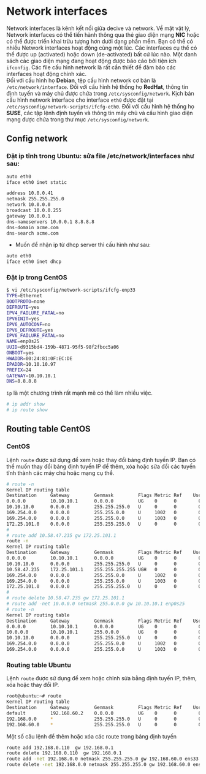 # Network interfaces
Network interfaces là kênh kết nối giữa decive và network. Về mặt vật lý, Network interfaces có thể tiến hành thông qua thẻ giao diện mạng **NIC** hoặc có thể được triển khai trừu tượng hơn dưới dạng phần mềm. Bạn có thể có nhiều Network interfaces hoạt động cùng một lúc. Các interfaces cụ thể có thể được up (activated) hoặc down (de-activated) bất cứ lúc nào. Một danh sách các giao diện mạng đang hoạt động được báo cáo bởi tiện ích `` ifconfig``. Các file cấu hình network là rất cần thiết để đảm bảo các interfaces hoạt động chính xác.</br>
Đối với cấu hình họ **Debian**, tệp cấu hình network cơ bản là `/etc/network/interface`. Đối với cấu hình hệ thống họ **RedHat**, thông tin định tuyến và máy chủ được chứa trong `/etc/sysconfig/network`. Kịch bản cấu hình network interface cho interface `eth0` được đặt tại `/etc/sysconfig/network-scripts/ifcfg-eth0`. Đối với  cấu hình hệ thống họ **SUSE**, các tập lệnh định tuyến và thông tin máy chủ và cấu hình giao diện mạng được chứa trong thư mục `/etc/sysconfig/network`.

## Config network</br>
### Đặt ip tĩnh trong Ubuntu: sửa file /etc/network/interfaces như sau:
```sh
auto eth0
iface eth0 inet static

address 10.0.0.41
netmask 255.255.255.0
network 10.0.0.0
broadcast 10.0.0.255
gateway 10.0.0.1
dns-nameservers 10.0.0.1 8.8.8.8
dns-domain acme.com
dns-search acme.com
```
- Muốn để nhận ip từ dhcp server thì cấu hình như sau:
```sh
auto eth0
iface eth0 inet dhcp
```
### Đặt ip trong CentOS
```sh
$ vi /etc/sysconfig/network-scripts/ifcfg-enp33
TYPE=Ethernet
BOOTPROTO=none
DEFROUTE=yes
IPV4_FAILURE_FATAL=no
IPV6INIT=yes
IPV6_AUTOCONF=no
IPV6_DEFROUTE=yes
IPV6_FAILURE_FATAL=no
NAME=enp0s25
UUID=d9315bd4-159b-4871-95f5-98f2fbcc5a06
ONBOOT=yes
HWADDR=00:24:81:0F:EC:DE
IPADDR=10.10.10.97
PREFIX=24
GATEWAY=10.10.10.1
DNS=8.8.8.8
```
`ip` là một chương trình rất mạnh mẽ có thể làm nhiều việc.
```sh
# ip addr show
# ip route show
```
## Routing table CentOS
### CentOS
Lệnh `route` được sử dụng để xem hoặc thay đổi bảng định tuyến IP. Bạn có thể muốn thay đổi bảng định tuyến IP để thêm, xóa hoặc sửa đổi các tuyến tĩnh thành các máy chủ hoặc mạng cụ thể.
```sh
# route -n
Kernel IP routing table
Destination     Gateway         Genmask         Flags Metric Ref    Use Iface
0.0.0.0         10.10.10.1      0.0.0.0         UG    0      0        0 enp0s25
10.10.10.0      0.0.0.0         255.255.255.0   U     0      0        0 enp0s25
169.254.0.0     0.0.0.0         255.255.0.0     U     1002   0        0 enp48s0
169.254.0.0     0.0.0.0         255.255.0.0     U     1003   0        0 enp0s25
172.25.101.0    0.0.0.0         255.255.255.0   U     0      0        0 enp48s0
# 
# route add 10.58.47.235 gw 172.25.101.1
route -n
Kernel IP routing table
Destination     Gateway         Genmask         Flags Metric Ref    Use Iface
0.0.0.0         10.10.10.1      0.0.0.0         UG    0      0        0 enp0s25
10.10.10.0      0.0.0.0         255.255.255.0   U     0      0        0 enp0s25
10.58.47.235    172.25.101.1    255.255.255.255 UGH   0      0        0 enp48s0
169.254.0.0     0.0.0.0         255.255.0.0     U     1002   0        0 enp48s0
169.254.0.0     0.0.0.0         255.255.0.0     U     1003   0        0 enp0s25
172.25.101.0    0.0.0.0         255.255.255.0   U     0      0        0 enp48s0
# 
# route delete 10.58.47.235 gw 172.25.101.1
# route add -net 10.0.0.0 netmask 255.0.0.0 gw 10.10.10.1 enp0s25
# route -n
Kernel IP routing table
Destination     Gateway         Genmask         Flags Metric Ref    Use Iface
0.0.0.0         10.10.10.1      0.0.0.0         UG    0      0        0 enp0s25
10.0.0.0        10.10.10.1      255.0.0.0       UG    0      0        0 enp0s25
10.10.10.0      0.0.0.0         255.255.255.0   U     0      0        0 enp0s25
169.254.0.0     0.0.0.0         255.255.0.0     U     1002   0        0 enp48s0
169.254.0.0     0.0.0.0         255.255.0.0     U     1003   0        0 enp0s25
```
### Routing table Ubuntu

Lệnh `route` được sử dụng để xem hoặc chỉnh sửa bằng định tuyến IP, thêm, xóa hoặc thay đổi IP.
```sh
root@ubuntu:~# route
Kernel IP routing table
Destination     Gateway         Genmask         Flags Metric Ref    Use Iface
default         192.168.60.2    0.0.0.0         UG    0      0        0 ens33
192.168.0.0     *               255.255.255.0   U     0      0        0 ens32
192.168.60.0    *               255.255.255.0   U     0      0        0 ens33
```
Một số câu lệnh để thêm hoặc xóa các route trong bảng định tuyến
```sh
route add 192.168.0.110  gw 192.168.0.1
route delete 192.168.0.110  gw 192.168.0.1
route add -net 192.168.0.0 netmask 255.255.255.0 gw 192.168.60.0 ens33
route delete -net 192.168.0.0 netmask 255.255.255.0 gw 192.168.60.0 ens33
```
